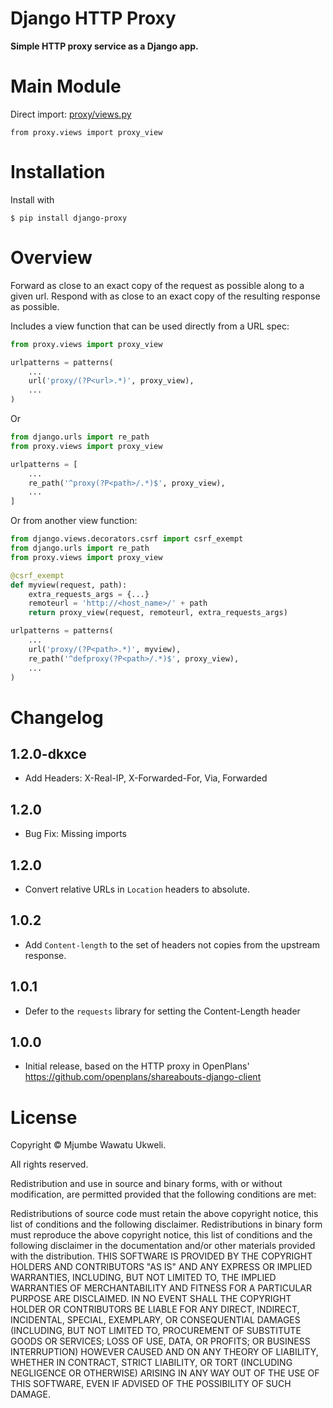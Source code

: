 Django HTTP Proxy
=================

**Simple HTTP proxy service as a Django app.**

Main Module
============

Direct import: [proxy/views.py](proxy/views.py)     

`from proxy.views import proxy_view`

Installation
============

Install with

```console
$ pip install django-proxy
```

Overview
========

Forward as close to an exact copy of the request as possible along to a
given url.  Respond with as close to an exact copy of the resulting
response as possible.

Includes a view function that can be used directly from a URL spec:

```python
from proxy.views import proxy_view

urlpatterns = patterns(
	...
	url('proxy/(?P<url>.*)', proxy_view),
	...
)
```

Or

```python
from django.urls import re_path 
from proxy.views import proxy_view

urlpatterns = [
	...
	re_path('^proxy(?P<path>/.*)$', proxy_view),
	...
]
```

Or from another view function:

```python
from django.views.decorators.csrf import csrf_exempt
from django.urls import re_path 
from proxy.views import proxy_view

@csrf_exempt
def myview(request, path):
	extra_requests_args = {...}
	remoteurl = 'http://<host_name>/' + path
	return proxy_view(request, remoteurl, extra_requests_args)

urlpatterns = patterns(
	...
	url('proxy/(?P<path>.*)', myview),
	re_path('^defproxy(?P<path>/.*)$', proxy_view),
	...
)
```

Changelog
=========

1.2.0-dkxce
-----
* Add Headers: X-Real-IP, X-Forwarded-For, Via, Forwarded

1.2.0
-----
* Bug Fix: Missing imports

1.2.0
-----
* Convert relative URLs in `Location` headers to absolute.

1.0.2
-----

* Add `Content-length` to the set of headers not copies from the upstream
  response.

1.0.1
-----

* Defer to the `requests` library for setting the Content-Length header

1.0.0
-----

* Initial release, based on the HTTP proxy in OpenPlans'
  https://github.com/openplans/shareabouts-django-client

License
=======

Copyright © Mjumbe Wawatu Ukweli.

All rights reserved.

Redistribution and use in source and binary forms, with or without
modification, are permitted provided that the following conditions are met:

Redistributions of source code must retain the above copyright notice, this
list of conditions and the following disclaimer.
Redistributions in binary form must reproduce the above copyright notice, this
list of conditions and the following disclaimer in the documentation and/or
other materials provided with the distribution.
THIS SOFTWARE IS PROVIDED BY THE COPYRIGHT HOLDERS AND CONTRIBUTORS "AS IS" AND
ANY EXPRESS OR IMPLIED WARRANTIES, INCLUDING, BUT NOT LIMITED TO, THE IMPLIED
WARRANTIES OF MERCHANTABILITY AND FITNESS FOR A PARTICULAR PURPOSE ARE
DISCLAIMED. IN NO EVENT SHALL THE COPYRIGHT HOLDER OR CONTRIBUTORS BE LIABLE
FOR ANY DIRECT, INDIRECT, INCIDENTAL, SPECIAL, EXEMPLARY, OR CONSEQUENTIAL
DAMAGES (INCLUDING, BUT NOT LIMITED TO, PROCUREMENT OF SUBSTITUTE GOODS OR
SERVICES; LOSS OF USE, DATA, OR PROFITS; OR BUSINESS INTERRUPTION) HOWEVER
CAUSED AND ON ANY THEORY OF LIABILITY, WHETHER IN CONTRACT, STRICT LIABILITY,
OR TORT (INCLUDING NEGLIGENCE OR OTHERWISE) ARISING IN ANY WAY OUT OF THE USE
OF THIS SOFTWARE, EVEN IF ADVISED OF THE POSSIBILITY OF SUCH DAMAGE.

[1]: http://twitter.com/mjumbewu
